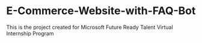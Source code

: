 # E-Commerce-Website-with-FAQ-Bot
This is the project created for Microsoft Future Ready Talent Virtual Internship Program
